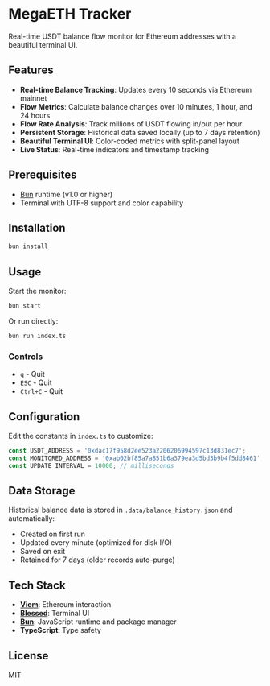 # MegaETH Tracker

Real-time USDT balance flow monitor for Ethereum addresses with a beautiful terminal UI.

## Features

- **Real-time Balance Tracking**: Updates every 10 seconds via Ethereum mainnet
- **Flow Metrics**: Calculate balance changes over 10 minutes, 1 hour, and 24 hours
- **Flow Rate Analysis**: Track millions of USDT flowing in/out per hour
- **Persistent Storage**: Historical data saved locally (up to 7 days retention)
- **Beautiful Terminal UI**: Color-coded metrics with split-panel layout
- **Live Status**: Real-time indicators and timestamp tracking

## Prerequisites

- [Bun](https://bun.sh) runtime (v1.0 or higher)
- Terminal with UTF-8 support and color capability

## Installation

```bash
bun install
```

## Usage

Start the monitor:

```bash
bun start
```

Or run directly:

```bash
bun run index.ts
```

### Controls

- `q` - Quit
- `ESC` - Quit
- `Ctrl+C` - Quit

## Configuration

Edit the constants in `index.ts` to customize:

```typescript
const USDT_ADDRESS = '0xdac17f958d2ee523a2206206994597c13d831ec7';
const MONITORED_ADDRESS = '0xab02bf85a7a851b6a379ea3d5bd3b9b4f5dd8461';
const UPDATE_INTERVAL = 10000; // milliseconds
```

## Data Storage

Historical balance data is stored in `.data/balance_history.json` and automatically:
- Created on first run
- Updated every minute (optimized for disk I/O)
- Saved on exit
- Retained for 7 days (older records auto-purge)

## Tech Stack

- **[Viem](https://viem.sh)**: Ethereum interaction
- **[Blessed](https://github.com/chjj/blessed)**: Terminal UI
- **[Bun](https://bun.sh)**: JavaScript runtime and package manager
- **TypeScript**: Type safety

## License

MIT
